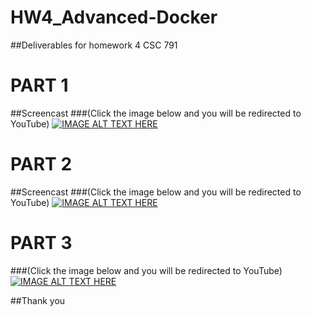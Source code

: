 # HW4_Advanced-Docker
##Deliverables for homework 4 CSC 791



# PART 1

##Screencast
###(Click the image below  and you will be redirected to YouTube)
[![IMAGE ALT TEXT HERE](http://img.youtube.com/vi/yObNodYC61c/0.jpg)](https://youtu.be/yObNodYC61c)


# PART 2

##Screencast
###(Click the image below  and you will be redirected to YouTube)
[![IMAGE ALT TEXT HERE](http://img.youtube.com/vi/Nnl4TjpgI-c/0.jpg)](https://youtu.be/Nnl4TjpgI-c)

# PART 3
###(Click the image below  and you will be redirected to YouTube)
[![IMAGE ALT TEXT HERE](http://img.youtube.com/vi/CsJY31rqAkk/0.jpg)](https://youtu.be/CsJY31rqAkk)


##Thank you


